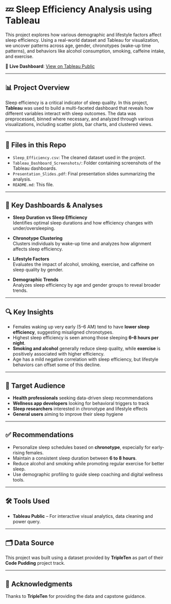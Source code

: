 # 💤 Sleep Efficiency Analysis using Tableau

This project explores how various demographic and lifestyle factors affect sleep efficiency. Using a real-world dataset and Tableau for visualization, we uncover patterns across age, gender, chronotypes (wake-up time patterns), and behaviors like alcohol consumption, smoking, caffeine intake, and exercise.

🔗 **Live Dashboard**: [View on Tableau Public](https://public.tableau.com/app/profile/shal.ko/viz/SleepEfficiencyAnalysis_17463955046540/Presentation#1)

---

## 📊 Project Overview

Sleep efficiency is a critical indicator of sleep quality. In this project, **Tableau** was used to build a multi-faceted dashboard that reveals how different variables interact with sleep outcomes. The data was preprocessed, binned where necessary, and analyzed through various visualizations, including scatter plots, bar charts, and clustered views.

---

## 📂 Files in this Repo

- `Sleep_Efficiency.csv`: The cleaned dataset used in the project.
- `Tableau_Dashboard_Screenshots/`: Folder containing screenshots of the Tableau dashboards.
- `Presentation_Slides.pdf`: Final presentation slides summarizing the analysis.
- `README.md`: This file.

---

## 📌 Key Dashboards & Analyses

- **Sleep Duration vs Sleep Efficiency**  
  Identifies optimal sleep durations and how efficiency changes with under/oversleeping.

- **Chronotype Clustering**  
  Clusters individuals by wake-up time and analyzes how alignment affects sleep efficiency.

- **Lifestyle Factors**  
  Evaluates the impact of alcohol, smoking, exercise, and caffeine on sleep quality by gender.

- **Demographic Trends**  
  Analyzes sleep efficiency by age and gender groups to reveal broader trends.

---

## 🔍 Key Insights

- Females waking up very early (5–6 AM) tend to have **lower sleep efficiency**, suggesting misaligned chronotypes.
- Highest sleep efficiency is seen among those sleeping **6–8 hours per night**.
- **Smoking and alcohol** generally reduce sleep quality, while **exercise** is positively associated with higher efficiency.
- Age has a mild negative correlation with sleep efficiency, but lifestyle behaviors can offset some of this decline.

---

## 🎯 Target Audience

- **Health professionals** seeking data-driven sleep recommendations  
- **Wellness app developers** looking for behavioral triggers to track  
- **Sleep researchers** interested in chronotype and lifestyle effects  
- **General users** aiming to improve their sleep hygiene

---

## ✅ Recommendations

- Personalize sleep schedules based on **chronotype**, especially for early-rising females.
- Maintain a consistent sleep duration between **6 to 8 hours**.
- Reduce alcohol and smoking while promoting regular exercise for better sleep.
- Use demographic profiling to guide sleep coaching and digital wellness tools.

---

## 🛠️ Tools Used

- **Tableau Public** – For interactive visual analytics, data cleaning and power query. 

---

## 🗂️ Data Source

This project was built using a dataset provided by **TripleTen** as part of their **Code Pudding** project track.

---

## 🙌 Acknowledgments

Thanks to **TripleTen** for providing the data and capstone guidance.  
